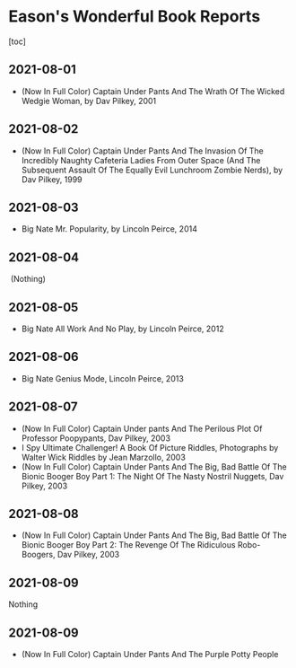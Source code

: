 # Eason's Wonderful Book Reports

[toc]

## 2021-08-01

- (Now In Full Color) Captain Under Pants And The Wrath Of The Wicked Wedgie Woman, by Dav Pilkey, 2001 

## 2021-08-02

* (Now In Full Color) Captain Under Pants And The Invasion Of The Incredibly Naughty Cafeteria Ladies From Outer Space (And The Subsequent Assault Of The Equally Evil Lunchroom Zombie Nerds), by Dav Pilkey, 1999

## 2021-08-03

* Big Nate Mr. Popularity, by Lincoln Peirce, 2014

## 2021-08-04

​        (Nothing)

## 2021-08-05

* Big Nate All Work And No Play, by Lincoln Peirce, 2012

## 2021-08-06

* Big Nate Genius Mode, Lincoln Peirce, 2013

## 2021-08-07 

* (Now In Full Color) Captain Under pants And The Perilous Plot Of Professor Poopypants, Dav Pilkey, 2003
* I Spy Ultimate Challenger! A Book Of Picture Riddles, Photographs by Walter Wick Riddles by Jean Marzollo, 2003 
* (Now In Full Color) Captain Under Pants And The Big, Bad Battle Of The Bionic Booger Boy Part 1: The Night Of The Nasty Nostril Nuggets, Dav Pilkey, 2003

## 2021-08-08

* (Now In Full Color) Captain Under Pants And The Big, Bad Battle Of The Bionic Booger Boy Part 2: The Revenge Of The Ridiculous Robo-Boogers, Dav Pilkey, 2003

## 2021-08-09

Nothing

## 2021-08-09

* (Now In Full Color) Captain Under Pants And The Purple Potty People